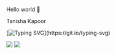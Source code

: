  Hello world 👋
 
 Tanisha Kapoor
 
[![Typing SVG](https://readme-typing-svg.demolab.com/?lines=UI+/+UX+Designer;Full+Stack+Developer;Student;)](https://git.io/typing-svg)

<img src="https://github-readme-stats.vercel.app/api?username=tanishakapoor11&show_icons=true&theme=dark"/>

<img src="https://github-readme-stats.vercel.app/api/top-langs?username=tanishakapoor11&theme=dark"/>


